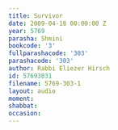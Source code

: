 ```yaml
---
title: Survivor
date: 2009-04-18 00:00:00 Z
year: 5769
parasha: Shmini
bookcode: '3'
fullparashacode: '303'
parashacode: '303'
author: Rabbi Eliezer Hirsch
id: 57693031
filename: 5769-303-1
layout: audio
moment: 
shabbat: 
occasion: 
---
```


